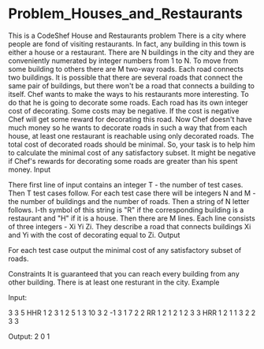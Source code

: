 Problem_Houses_and_Restaurants
==============================

This is a CodeShef House and Restaurants problem
There is a city where people are fond of visiting restaurants. In fact, any building in this town is either a house or a restaurant. There are N buildings in the city and they are conveniently numerated by integer numbers from 1 to N. To move from some building to others there are M two-way roads. Each road connects two buildings. It is possible that there are several roads that connect the same pair of buildings, but there won't be a road that connects a building to itself. Chef wants to make the ways to his restaurants more interesting. To do that he is going to decorate some roads. Each road has its own integer cost of decorating. Some costs may be negative. If the cost is negative Chef will get some reward for decorating this road. Now Chef doesn't have much money so he wants to decorate roads in such a way that from each house, at least one restaurant is reachable using only decorated roads. The total cost of decorated roads should be minimal. So, your task is to help him to calculate the minimal cost of any satisfactory subset. It might be negative if Chef's rewards for decorating some roads are greater than his spent money.
Input

There first line of input contains an integer T - the number of test cases.
Then T test cases follow.
For each test case there will be integers N and M - the number of buildings and the number of roads.
Then a string of N letter follows. I-th symbol of this string is "R" if the corresponding building is a restaurant and "H" if it is a house.
Then there are M lines. Each line consists of three integers - Xi Yi Zi. They describe a road that connects buildings Xi and Yi with the cost of decorating equal to Zi.
Output

For each test case output the minimal cost of any satisfactory subset of roads.

Constraints
It is guaranteed that you can reach every building from any other building.
There is at least one resturant in the city.
Example

Input:

3
3 5
HHR
1 2 3
1 2 5
1 3 10
3 2 -1
3 1 7
2 2
RR
1 2 1
2 1 2
3 3
HRR
1 2 1
1 3 2
2 3 3

Output:
2
0
1
